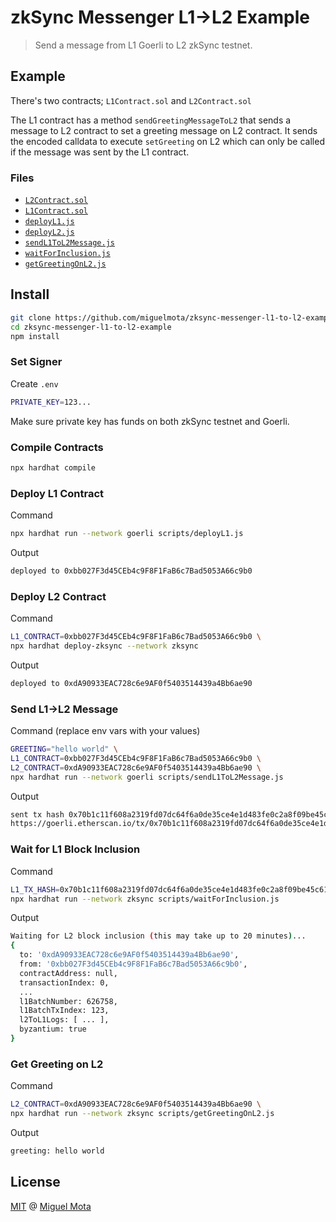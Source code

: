 # zkSync Messenger L1->L2 Example

> Send a message from L1 Goerli to L2 zkSync testnet.

## Example

There's two contracts; `L1Contract.sol` and `L2Contract.sol`

The L1 contract has a method `sendGreetingMessageToL2` that sends a message to L2 contract to set a greeting message on L2 contract.
It sends the encoded calldata to execute `setGreeting` on L2 which can only be called if the message was sent by the L1 contract.

### Files

- [`L2Contract.sol`](./contracts/L2Contract.sol)
- [`L1Contract.sol`](./contracts/L1Contract.sol)
- [`deployL1.js`](./scripts/deployL1.js)
- [`deployL2.js`](./deploy/deploy.js)
- [`sendL1ToL2Message.js`](./scripts/sendL1ToL2Message.js)
- [`waitForInclusion.js`](./scripts/waitForInclusion.js)
- [`getGreetingOnL2.js`](./scripts/getGreetingOnL2.js)

## Install

```sh
git clone https://github.com/miguelmota/zksync-messenger-l1-to-l2-example.git
cd zksync-messenger-l1-to-l2-example
npm install
```

### Set Signer

Create `.env`

```sh
PRIVATE_KEY=123...
```

Make sure private key has funds on both zkSync testnet and Goerli.

### Compile Contracts

```sh
npx hardhat compile
```

### Deploy L1 Contract

Command

```sh
npx hardhat run --network goerli scripts/deployL1.js
```

Output

```sh
deployed to 0xbb027F3d45CEb4c9F8F1FaB6c7Bad5053A66c9b0
```

### Deploy L2 Contract

Command

```sh
L1_CONTRACT=0xbb027F3d45CEb4c9F8F1FaB6c7Bad5053A66c9b0 \
npx hardhat deploy-zksync --network zksync
```

Output

```sh
deployed to 0xdA90933EAC728c6e9AF0f5403514439a4Bb6ae90
```

### Send L1->L2 Message

Command (replace env vars with your values)


```sh
GREETING="hello world" \
L1_CONTRACT=0xbb027F3d45CEb4c9F8F1FaB6c7Bad5053A66c9b0 \
L2_CONTRACT=0xdA90933EAC728c6e9AF0f5403514439a4Bb6ae90 \
npx hardhat run --network goerli scripts/sendL1ToL2Message.js
```

Output

```sh
sent tx hash 0x70b1c11f608a2319fd07dc64f6a0de35ce4e1d483fe0c2a8f09be45c61fb035b
https://goerli.etherscan.io/tx/0x70b1c11f608a2319fd07dc64f6a0de35ce4e1d483fe0c2a8f09be45c61fb0
```

### Wait for L1 Block Inclusion

Command

```sh
L1_TX_HASH=0x70b1c11f608a2319fd07dc64f6a0de35ce4e1d483fe0c2a8f09be45c61fb035b \
npx hardhat run --network zksync scripts/waitForInclusion.js
```

Output

```sh
Waiting for L2 block inclusion (this may take up to 20 minutes)...
{
  to: '0xdA90933EAC728c6e9AF0f5403514439a4Bb6ae90',
  from: '0xbb027F3d45CEb4c9F8F1FaB6c7Bad5053A66c9b0',
  contractAddress: null,
  transactionIndex: 0,
  ...
  l1BatchNumber: 626758,
  l1BatchTxIndex: 123,
  l2ToL1Logs: [ ... ],
  byzantium: true
}
```

### Get Greeting on L2

Command

```sh
L2_CONTRACT=0xdA90933EAC728c6e9AF0f5403514439a4Bb6ae90 \
npx hardhat run --network zksync scripts/getGreetingOnL2.js
```

Output

```sh
greeting: hello world
```

## License

[MIT](./LICENSE) @ [Miguel Mota](https://github.com/miguelmota)
